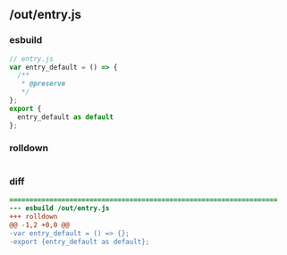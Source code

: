 ## /out/entry.js
### esbuild
```js
// entry.js
var entry_default = () => {
  /**
   * @preserve
   */
};
export {
  entry_default as default
};
```
### rolldown
```js

```
### diff
```diff
===================================================================
--- esbuild	/out/entry.js
+++ rolldown	
@@ -1,2 +0,0 @@
-var entry_default = () => {};
-export {entry_default as default};

```

